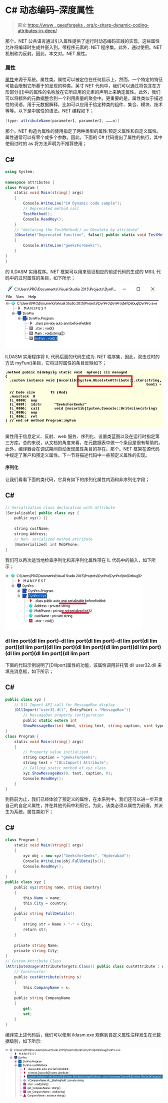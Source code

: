 # C# 动态编码–深度属性

> 原文:[https://www . geesforgeks . org/c-sharp-dynamic-coding-attributes-in-deep/](https://www.geeksforgeeks.org/c-sharp-dynamic-coding-attributes-in-depth/)

那个。NET 公共语言通过引入属性提供了运行时动态编码实践的实现，这些属性允许将编译时生成并嵌入到。带程序元素的. NET 程序集。此外，通过使用。NET 机制称为反射。因此，本文对。NET 属性。

### 属性

[属性](https://www.geeksforgeeks.org/attributes-in-c-sharp/)来源于系统。属性类。属性可以被定位在任何启示上，然而，一个特定的特征可能会限制它所基于的呈现的种类。英寸 NET 代码中，我们可以通过将包含在方形部分([])中的属性的名称放在它所应用的元素的声明上来确定属性。此外，我们可以将额外的元数据整合到一个利用质量的聚会中。更重要的是，属性类似于描述性的词语，用于元数据解释，比如可以应用于给定种类的组件、集合、模块、技术等等。以下是中属性的语法。NET 编程如下；

```cs
[type: attributeName(parameter1, parameter2, ………n)]
```

那个。NET 构造为属性的使用指定了两种类型的属性:预定义属性和自定义属性。属性通常可以有零个或多个参数。因此，下面的 C# 代码提出了属性的执行，其中使用过时的 as 将方法声明为不推荐使用；

## C#

```cs
using System;

namespace attributes {
class Program {
    static void Main(string[] args)
    {
        Console.WriteLine("C# Dynamic code sample");
        // Deprecated method call
        TestMethod();
        Console.ReadKey();
    }
    // "declaring the TestMethod() as Obsolete by attribute"
    [Obsolete("Deprecated function", false)] public static void TestMethod()
    {
        Console.WriteLine("geeksForGeeks");
    }
}
}
```

的 ILDASM 实用程序。NET 框架可以用来验证相应的前述代码的生成的 MSIL 代码中的过时属性的条目，如下所示；

![C# Dynamic Coding - Attributes in Depth](img/f72523ea350e4e312791d475ab55e7a6.png)

ILDASM 实用程序将 IL 代码后面的代码生成为. NET 程序集，因此，双击过时的方法 myFun()条目，它将过时属性的条目反映如下；

![C# Dynamic Coding - Attributes in Depth](img/5dcce356358ace875eb4f0c3aa072a6f.png)

属性用于信息定义、反射、web 服务、序列化、设置类蓝图以及在运行时指定第三方库。总的来说，从文档的角度来看，在元数据表中做一个条目是很有帮助的。此外，编译器会在调试期间自动发现属性条目的存在。那个。NET 框架在源代码中规定了客户和预定义属性。下一节将描述代码中一些预定义属性的实现。

#### 序列化

让我们看看下面的类代码，它具有如下的序列化属性内涵和非序列化字段；

## C#

```cs
// Serialization class declaration with attribute
[Serializable] public class xyz {
    public xyz() {}

    string custName;
    string Address;
    // Non- serialized method attribute
    [NonSerialized] int MobPhone;
}
```

我们可以再次适当地检查序列化和非序列化属性项在 IL 代码中的输入，如下所示；

![](img/fd12c9209074878601c338f7daaf58b5.png)

### dl lim port(dl lim port)-dl lim port(dl lim port)-dl lim port(dl lim port)(dl lim port)(dl lim port)(dl lim port)(dl lim port)(dl lim port)(dl lim port)(dl lim port)(dl lim port

下面的代码示例说明了[DllIport]属性的功能，该属性调用非托管 dll user32.dll 来填充消息框，如下所示；

## C#

```cs
public class xyz {
    // Dll Import API call for MessageBox display
    [DllImport("user32.dll", EntryPoint = "MessageBox")]
        // MessageBox property configuration
        public static extern int
        ShowMessageBox(int hWnd, string text, string caption, uint type);
}
class Program {
    static void Main(string[] args)
    {
        // Property value initialized
        string caption = "geeksForGeeks";
        string text = "[DLLImport] Attribute";
        // Calling static method of xyz class
        xyz.ShowMessageBox(0, text, caption, 0);
        Console.ReadKey();
    }
}
```

到目前为止，我们已经体验了预定义的属性，在本系列中，我们还可以进一步开发自己的自定义属性，并在其他代码中利用它。为此，该类必须以属性为前缀，并派生为系统。属性类如下；

## C#

```cs
class Program {
    static void Main(string[] args)
    {
        xyz obj = new xyz("GeeksforGeeks", "Hyderabad");
        Console.WriteLine(obj.FullDetails());
        Console.ReadKey();
    }
}
public class xyz {
    public xyz(string name, string country)
    {
        this.Name = name;
        this.City = country;
    }
    public string FullDetails()
    {
        string str = Name + "-" + City;
        return str;
    }

    private string Name;
    private string City;
}
// Custom Attribute Class
[AttributeUsage(AttributeTargets.Class)] public class custAttribute : Attribute {
    // Constructor
    public custAttribute(string s)
    {
        this.CompanyName = s;
    }
    public string CompanyName
    {
        get;
        set;
    }
}
```

编译完上述代码后，我们可以使用 ildasm.exe 观察到自定义属性注释发生在元数据级别，如下所示:

![](img/115ec496f997fbc5c5006ab244ca40f7.png)